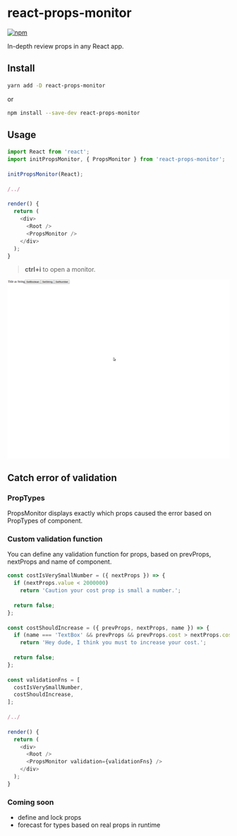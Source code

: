 # react-props-monitor

[![npm](https://img.shields.io/npm/dm/react-props-monitor.svg)](https://www.npmjs.com/package/react-props-monitor)

In-depth review props in any React app.

## Install

```bash
yarn add -D react-props-monitor
```

or

```bash
npm install --save-dev react-props-monitor
```

## Usage

```javascript
import React from 'react';
import initPropsMonitor, { PropsMonitor } from 'react-props-monitor';

initPropsMonitor(React);

/../

render() {
  return (
    <div>
      <Root />
      <PropsMonitor />
    </div>
  );
}

```

> **ctrl+i** to open a monitor.

![react-props-monitor](docs/demo.gif)

## Catch error of validation

### PropTypes

PropsMonitor displays exactly which props caused the error based on PropTypes of component.

### Custom validation function

You can define any validation function for props, based on prevProps, nextProps and name of component.

```javascript
const costIsVerySmallNumber = ({ nextProps }) => {
  if (nextProps.value < 2000000)
    return 'Caution your cost prop is small a number.';

  return false;
};

const costShouldIncrease = ({ prevProps, nextProps, name }) => {
  if (name === 'TextBox' && prevProps && prevProps.cost > nextProps.cost)
    return 'Hey dude, I think you must to increase your cost.';

  return false;
};

const validationFns = [
  costIsVerySmallNumber,
  costShouldIncrease,
];

/../

render() {
  return (
    <div>
      <Root />
      <PropsMonitor validation={validationFns} />
    </div>
  );
}

```

### Coming soon

- define and lock props
- forecast for types based on real props in runtime
